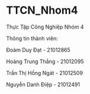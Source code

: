 # TTCN_Nhom4
Thực Tập Công Nghiệp Nhóm 4

Thông tin thành viên: 

Đoàm Duy Đạt - 21012865

Hoàng Trung Thắng - 21012095

Trần Thị Hồng Ngát - 21012509 

Nguyễn Danh Điệp - 21012491
